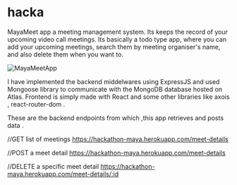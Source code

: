 # hacka
MayaMeet app a meeting management system. Its keeps the record of your upcoming video call meetings.
Its basically a todo type app, where you can add your upcoming meetings, search them by meeting organiser's name, and also delete them when you want to.

![MayaMeetApp](https://user-images.githubusercontent.com/66728108/115178593-41699b00-a0ef-11eb-9fa1-0720bf72a48f.gif)




I have implemented  the backend middelwares using ExpressJS and used Mongoose library to communicate with the MongoDB database hosted on Atlas.
Frontend is simply made with React and some other libraries like axois , react-router-dom .


These are the backend endpoints from which ,this app retrieves and posts data .

//GET list of meetings 
https://hackathon-maya.herokuapp.com/meet-details

//POST a meet detail
https://hackathon-maya.herokuapp.com/meet-details

//DELETE a specific meet detail
https://hackathon-maya.herokuapp.com/meet-details/:id
